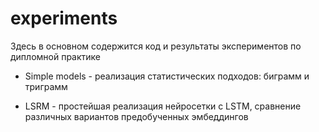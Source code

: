 # experiments

Здесь в основном содержится код и результаты экспериментов по дипломной практике

* Simple models - реализация статистических подходов: биграмм и триграмм

* LSRM - простейшая реализация нейросетки с LSTM, сравнение различных вариантов предобученных эмбеддингов

